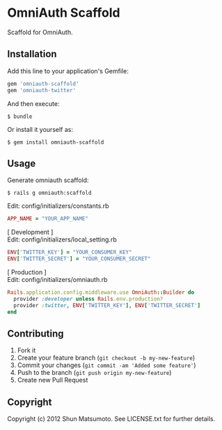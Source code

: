 # OmniAuth Scaffold

Scaffold for OmniAuth.

## Installation

Add this line to your application's Gemfile:

```ruby
gem 'omniauth-scaffold'
gem 'omniauth-twitter'
```

And then execute:

    $ bundle

Or install it yourself as:

    $ gem install omniauth-scaffold

## Usage

Generate omniauth scaffold:

    $ rails g omniauth:scaffold

Edit: config/initializers/constants.rb

```ruby
APP_NAME = "YOUR_APP_NAME"
```

[ Development ]  
Edit: config/initializers/local_setting.rb

```ruby
ENV['TWITTER_KEY'] = "YOUR_CONSUMER_KEY"
ENV['TWITTER_SECRET'] = "YOUR_CONSUMER_SECRET"
```

[ Production ]  
Edit: config/initializers/omniauth.rb

```ruby
Rails.application.config.middleware.use OmniAuth::Builder do
  provider :developer unless Rails.env.production?
  provider :twitter, ENV['TWITTER_KEY'], ENV['TWITTER_SECRET']
end
```

## Contributing

1. Fork it
2. Create your feature branch (`git checkout -b my-new-feature`)
3. Commit your changes (`git commit -am 'Added some feature'`)
4. Push to the branch (`git push origin my-new-feature`)
5. Create new Pull Request

## Copyright

Copyright (c) 2012 Shun Matsumoto. See LICENSE.txt for
further details.
